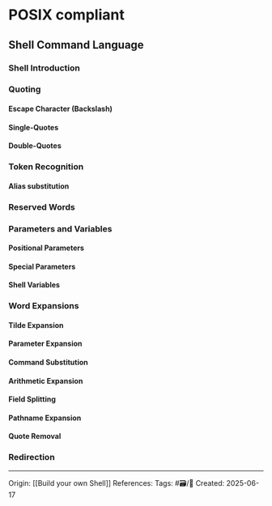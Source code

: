 # POSIX compliant
## Shell Command Language

### Shell Introduction
### Quoting
#### Escape Character (Backslash)
#### Single-Quotes
#### Double-Quotes
### Token Recognition
#### Alias substitution
### Reserved Words
### Parameters and Variables
#### Positional Parameters
#### Special Parameters
#### Shell Variables
### Word Expansions
#### Tilde Expansion
#### Parameter Expansion
#### Command Substitution
#### Arithmetic Expansion
#### Field Splitting
#### Pathname Expansion
#### Quote Removal
### Redirection

---
Origin: [[Build your own Shell]]
References:
Tags: #🗃/🌻
Created: 2025-06-17
